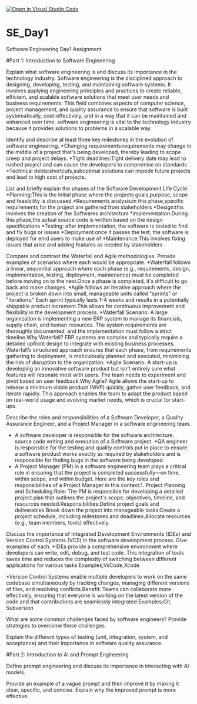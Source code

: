 [![Open in Visual Studio Code](https://classroom.github.com/assets/open-in-vscode-2e0aaae1b6195c2367325f4f02e2d04e9abb55f0b24a779b69b11b9e10269abc.svg)](https://classroom.github.com/online_ide?assignment_repo_id=15567870&assignment_repo_type=AssignmentRepo)
# SE_Day1
Software Engineering Day1 Assignment

#Part 1: Introduction to Software Engineering

Explain what software engineering is and discuss its importance in the technology industry.
Software engineering is the disciplined approach to designing, developing, testing, and maintaining software systems. It involves applying engineering principles and practices to create reliable, efficient, and scalable software solutions that meet user needs and business requirements. This field combines aspects of computer science, project management, and quality assurance to ensure that software is built systematically, cost-effectively, and in a way that it can be maintained and enhanced over time. software engineering is vital to the technology industry because it provides solutions to problems in a scalable way.

Identify and describe at least three key milestones in the evolution of software engineering.
*Changing requirements:requirements may change in the middle of a project that's being developed, thereby leading to scope creep and project delays.
*Tight deadlines:Tight delivery date may lead to rushed project and can cause the developers to compromise on standards 
*Technical debts:shortcuts,suboptimal solutions can impede future projects and lead to high cost of projects.

List and briefly explain the phases of the Software Development Life Cycle.
*Planning:This is the initial phase where the projects goals,purpose, scope and feasibility is discussed.*Requirements analysis:in this phase,specific requirements for the project are gathered from stakeholders  *Design:this involves the creation of the Softwares architecture  *implementation:During this phase,the actual source code is written based on the design specifications  *Testing: after implementation, the software is tested to find and fix bugs or issues  *Deployment:once it passes the test, the software is deployed for emd users to make use of *Maintenance:This involves fixing issues that arise and adding features as needed by stakeholders  

Compare and contrast the Waterfall and Agile methodologies. Provide examples of scenarios where each would be appropriate.
*Waterfall follows a linear, sequential approach where each phase (e.g., requirements, design, implementation, testing, deployment, maintenance) must be completed before moving on to the next.Once a phase is completed, it's difficult to go back and make changes.
*Agile follows an iterative approach where the project is broken down into small, manageable units called "sprints" or "iterations." Each sprint typically lasts 1-4 weeks and results in a potentially shippable product increment.This allows for continuous improvement and flexibility in the development process.
*Waterfall Scenario: A large organization is implementing a new ERP system to manage its financials, supply chain, and human resources. The system requirements are thoroughly documented, and the implementation must follow a strict timeline.Why Waterfall? ERP systems are complex and typically require a detailed upfront design to integrate with existing business processes. Waterfall’s structured approach ensures that each phase, from requirements gathering to deployment, is meticulously planned and executed, minimizing the risk of disruption to the organization.
*Agile Scenario: A start-up is developing an innovative software product but isn't entirely sure what features will resonate most with users. The team needs to experiment and pivot based on user feedback.Why Agile? Agile allows the start-up to release a minimum viable product (MVP) quickly, gather user feedback, and iterate rapidly. This approach enables the team to adapt the product based on real-world usage and evolving market needs, which is crucial for start-ups.

Describe the roles and responsibilities of a Software Developer, a Quality Assurance Engineer, and a Project Manager in a software engineering team.
* A software developer is responsible for the software architecture, source code writing and execution of a Software project. *QA engineer is responsible for the testing and quality controls put in place to ensure a software product works exactly as required by stakeholders and is responsible for finding bugs in the software being developed.
* A Project Manager (PM) in a software engineering team plays a critical role in ensuring that the project is completed successfully—on time, within scope, and within budget. Here are the key roles and responsibilities of a Project Manager in this context:1. Project Planning and Scheduling:Role: The PM is responsible for developing a detailed project plan that outlines the project's scope, objectives, timeline, and resources needed.Responsibilities:Define project goals and deliverables.Break down the project into manageable tasks.Create a project schedule, including milestones and deadlines.Allocate resources (e.g., team members, tools) effectively.



Discuss the importance of Integrated Development Environments (IDEs) and Version Control Systems (VCS) in the software development process. Give examples of each.
*IDEs provide a comprehensive environment where developers can write, edit, debug, and test code. This integration of tools saves time and reduces the complexity of switching between different applications for various tasks.Examples;VsCode,Xcode

*Version Control Systems enable multiple developers to work on the same codebase simultaneously by tracking changes, managing different versions of files, and resolving conflicts.Benefit: Teams can collaborate more effectively, ensuring that everyone is working on the latest version of the code and that contributions are seamlessly integrated.Examples;Git, Subversion 

What are some common challenges faced by software engineers? Provide strategies to overcome these challenges.


Explain the different types of testing (unit, integration, system, and acceptance) and their importance in software quality assurance.


#Part 2: Introduction to AI and Prompt Engineering


Define prompt engineering and discuss its importance in interacting with AI models.


Provide an example of a vague prompt and then improve it by making it clear, specific, and concise. Explain why the improved prompt is more effective.
